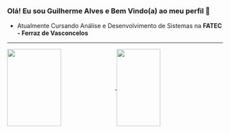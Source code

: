 ### Olá! Eu sou Guilherme Alves e Bem Vindo(a) ao meu perfil 👋

- Atualmente Cursando Análise e Desenvolvimento de Sistemas na **FATEC - Ferraz de Vasconcelos**

<hr>
 <div>
   <a href="https://github.com/CampsGui">
   <img height="180em" width="50%" align="center" src="https://github-readme-stats.vercel.app/api?username=CampsGui&show_icons=true&theme=transparent&include_all_commits=true&count_private=true"/>
   <img height="180em" align="center" width="45%" src="https://github-readme-stats.vercel.app/api/top-langs/?username=CampsGui&layout=compact&theme=transparent"/>
</div>
<br>
